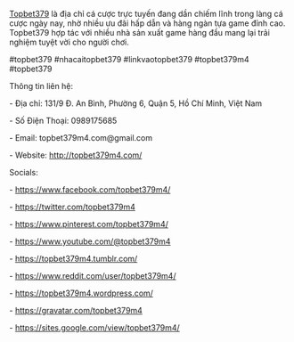 <p><a href="http://topbet379m4.com/">Topbet379</a> là địa chỉ cá cược trực tuyến đang dần chiếm lĩnh trong làng cá cược ngày nay, nhờ nhiều ưu đãi hấp dẫn và hàng ngàn tựa game đỉnh cao. Topbet379 hợp tác với nhiều nhà sản xuất game hàng đầu mang lại trải nghiệm tuyệt vời cho người chơi.<p>
<p>#topbet379 #nhacaitopbet379 #linkvaotopbet379 #topbet379m4 #topbet379<p>
<p>Thông tin liên hệ:<p>
<p>- Địa chỉ: 131/9 Đ. An Bình, Phường 6, Quận 5, Hồ Chí Minh, Việt Nam<p>
<p>- Số Điện Thoại: 0989175685<p>
<p>- Email: topbet379m4.com@gmail.com<p>
<p>- Website: <a href="http://topbet379m4.com/">http://topbet379m4.com/</a><p>
<p>Socials:<p>
<p>- <a href="https://www.facebook.com/topbet379m4/">https://www.facebook.com/topbet379m4/</a><p>
<p>- <a href="https://twitter.com/topbet379m4">https://twitter.com/topbet379m4</a><p>
<p>- <a href="https://www.pinterest.com/topbet379m4/">https://www.pinterest.com/topbet379m4/</a><p>
<p>- <a href="https://www.youtube.com/@topbet379m4">https://www.youtube.com/@topbet379m4</a><p>
<p>- <a href="https://topbet379m4.tumblr.com/">https://topbet379m4.tumblr.com/</a><p>
<p>- <a href="https://www.reddit.com/user/topbet379m4/">https://www.reddit.com/user/topbet379m4/</a><p>
<p>- <a href="https://topbet379m4.wordpress.com/">https://topbet379m4.wordpress.com/</a><p>
<p>- <a href="https://gravatar.com/topbet379m4">https://gravatar.com/topbet379m4</a><p>
<p>- <a href="https://sites.google.com/view/topbet379m4/">https://sites.google.com/view/topbet379m4/</a><p>